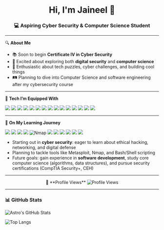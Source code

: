 <h1 align="center">Hi, I'm Jaineel 👋</h1>
<h3 align="center">💻 Aspiring Cyber Security & Computer Science Student</h3>

---

🔍 **About Me**

- 📚 Soon to begin **Certificate IV in Cyber Security**
- 💭 Excited about exploring both **digital security** and **computer science**
- 🧩 Enthusiastic about tech puzzles, cyber challenges, and building cool things
- 🛤️ Planning to dive into Computer Science and software engineering after my cybersecurity course

---

🧰 **Tech I’m Equipped With**

<p align="left">
  <!-- Languages -->
  <img src="https://img.shields.io/badge/Python-3776AB?style=for-the-badge&logo=python&logoColor=white"/>
  <img src="https://img.shields.io/badge/JavaScript-F7DF1E?style=for-the-badge&logo=javascript&logoColor=black"/>
  <img src="https://img.shields.io/badge/HTML5-E34F26?style=for-the-badge&logo=html5&logoColor=white"/>
  <img src="https://img.shields.io/badge/CSS3-1572B6?style=for-the-badge&logo=css3&logoColor=white"/>
  <img src="https://img.shields.io/badge/PHP-777BB4?style=for-the-badge&logo=php&logoColor=white"/>
  <img src="https://img.shields.io/badge/SQL-4479A1?style=for-the-badge&logo=mysql&logoColor=white"/>

  <!-- Frameworks & Tools -->
  <img src="https://img.shields.io/badge/Node.js-339933?style=for-the-badge&logo=nodedotjs&logoColor=white"/>
  <img src="https://img.shields.io/badge/Express.js-000000?style=for-the-badge&logo=express&logoColor=white"/>
  <img src="https://img.shields.io/badge/Bootstrap-7952B3?style=for-the-badge&logo=bootstrap&logoColor=white"/>

  <!-- Databases -->
  <img src="https://img.shields.io/badge/MySQL-005C84?style=for-the-badge&logo=mysql&logoColor=white"/>
  <img src="https://img.shields.io/badge/MongoDB-47A248?style=for-the-badge&logo=mongodb&logoColor=white"/>

  <!-- OS & Dev Tools -->
  <img src="https://img.shields.io/badge/Windows-0078D6?style=for-the-badge&logo=windows&logoColor=white"/>
  <img src="https://img.shields.io/badge/VS_Code-007ACC?style=for-the-badge&logo=visualstudiocode&logoColor=white"/>
  <img src="https://img.shields.io/badge/Git-F05032?style=for-the-badge&logo=git&logoColor=white"/>
  <img src="https://img.shields.io/badge/GitHub-181717?style=for-the-badge&logo=github&logoColor=white"/>
</p>

---

🚀 **On My Learning Journey**

<p align="left">
  <!-- Security Tools -->
  <img src="https://img.shields.io/badge/Kali_Linux-557C94?style=for-the-badge&logo=kalilinux&logoColor=white"/>
  <img src="https://img.shields.io/badge/Wireshark-1679A7?style=for-the-badge&logo=wireshark&logoColor=white"/>
  <img src="https://img.shields.io/badge/Burp_Suite-ff5722?style=for-the-badge&logo=burpsuite&logoColor=black"/>
  <img src="https://img.shields.io/badge/Metasploit-005AA7?style=for-the-badge&logo=metasploit&logoColor=white"/>
  <img src="https://img.shields.io/badge/Nmap-4F5B93?style=for-the-badge&logo=data:image/svg+xml;base64,iVBORw0KGgoAAAANSUhEUgAAAAUA...==&logoColor=white" alt="Nmap"/> <!-- Placeholder -->

  <!-- Scripting / Shell -->
  <img src="https://img.shields.io/badge/Bash-121011?style=for-the-badge&logo=gnubash&logoColor=white"/>

  <!-- OS -->
  <img src="https://img.shields.io/badge/Linux-FCC624?style=for-the-badge&logo=linux&logoColor=black"/>

  <!-- Virtualization & SIEM -->
  <img src="https://img.shields.io/badge/VirtualBox-183A61?style=for-the-badge&logo=virtualbox&logoColor=white"/>
  <img src="https://img.shields.io/badge/Splunk-000000?style=for-the-badge&logo=splunk&logoColor=white"/>

  <!-- Platforms / Labs -->
  <img src="https://img.shields.io/badge/TryHackMe-2D2D2D?style=for-the-badge&logo=tryhackme&logoColor=white"/>
  <img src="https://img.shields.io/badge/Hack_The_Box-9FEF00?style=for-the-badge&logo=hackthebox&logoColor=black"/>
</p>

- Starting out in **cyber security**: eager to learn about ethical hacking, networking, and digital defense  
- Planning to tackle tools like Metasploit, Nmap, and Bash/Shell scripting  
- Future goals: gain experience in **software development**, study core computer science (algorithms, data structures), and pursue security certifications (CompTIA Security+, CEH)

---

<p align="center">
  👀 **Profile Views**  
  <img src="https://visitor-badge.laobi.icu/badge?page_id=LostAstro.LostAstro" alt="Profile Views"/>
</p>

---

### 📊 GitHub Stats

![Astro's GitHub Stats](https://github-readme-stats.vercel.app/api?username=LostAstro&show_icons=true&theme=tokyonight)

![Top Langs](https://github-readme-stats.vercel.app/api/top-langs/?username=LostAstro&layout=compact&theme=tokyonight)

